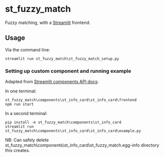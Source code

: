 # st_fuzzy_match
Fuzzy matching, with a [Streamlit](https://streamlit.io/) frontend.

## Usage
Via the command line:
```
streamlit run st_fuzzy_match\st_fuzzy_match_setup.py
```

### Setting up custom component and running example
Adapted from [Streamlit components API docs](https://docs.streamlit.io/library/components/components-api):

In one terminal:
```
st_fuzzy_match\components\st_info_card\st_info_card\frontend
npm run start
```

In a second terminal:
```
pip install -e st_fuzzy_match\components\st_info_card
streamlit run st_fuzzy_match\components\st_info_card\st_info_card\example.py
```

NB: Can safely delete st_fuzzy_match\components\st_info_card\st_fuzzy_match.egg-info directory this creates.
